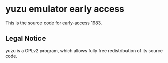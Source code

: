 yuzu emulator early access
=============

This is the source code for early-access 1983.

## Legal Notice

yuzu is a GPLv2 program, which allows fully free redistribution of its source code.